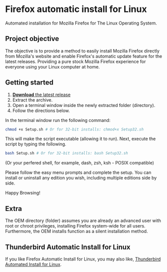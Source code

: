 # Firefox automatic install for Linux

Automated installation for Mozilla Firefox for The Linux Operating System.

## Project objective

The objective is to provide a method to easily install Mozilla Firefox directly from Mozilla's website and enable Firefox's automatic update feature for the latest releases. Providing a pure stock Mozilla Firefox experience for everyone using your Linux computer at home. 

## Getting started

1. [**Download** the latest release](https://gitlab.com/Linux-Is-Best/Firefox-automatic-install-for-Linux/-/releases)
1. Extract the archive.
1. Open a terminal window inside the newly extracted folder (directory).
1. Follow the directions below.

In the terminal window run the following command:

```bash
chmod +x Setup.sh # Or for 32-bit installs: chmod+x Setup32.sh
```

This will make the script executable (allowing it to run).  Next, execute the script by typing the following.

```bash
bash Setup.sh # Or for 32-bit installs: bash Setup32.sh
```
   
   (Or your perfered shell, for example, dash, zsh, ksh - POSIX compatible)

Please follow the easy menu prompts and complete the setup. You can install or uninstall any edition you wish, including multiple editions side by side.

   Happy Browsing!


## Extra

The OEM directory (folder) assumes you are already an advanced user with root or chroot privileges, installing Firefox system-wide for all users. Furthermore, the OEM installs function as a silent installation method.

## Thunderbird Automatic Install for Linux

If you like Firefox Automatic Install for Linux, you may also like, [Thunderbird Automated Install for Linux](https://gitlab.com/Linux-Is-Best/Thunderbird-automatic-install-for-Linux).
